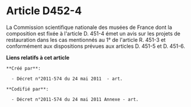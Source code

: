 # Article D452-4

La Commission scientifique nationale des musées de France dont la composition est fixée à l'article D. 451-4 émet un avis sur
les projets de restauration dans les cas mentionnés au 1° de l'article R. 451-3 et conformément aux dispositions prévues aux
articles D. 451-5 et D. 451-6.

**Liens relatifs à cet article**

	**Créé par**:

	  - Décret n°2011-574 du 24 mai 2011  - art.

	**Codifié par**:

	  - Décret n°2011-574 du 24 mai 2011 Annexe - art.
